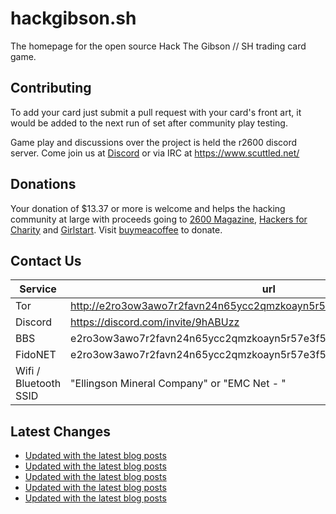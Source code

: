 # hackgibson.sh
The homepage for the open source Hack The Gibson // SH trading card game.


## Contributing

To add your card just submit a pull request with your card's front art, it would be added to the next run of set after community play testing.

Game play and discussions over the project is held the r2600 discord server. Come join us at [Discord](https://discord.com/invite/9hABUzz) or via IRC at https://www.scuttled.net/


## Donations

Your donation of $13.37 or more is welcome and helps the hacking community at large with proceeds going to [2600 Magazine](https://2600.com/), [Hackers for Charity](https://hackersforcharity.org) and [Girlstart](https://girlstart.org).  Visit [buymeacoffee](https://www.buymeacoffee.com/hackgibson.sh) to donate.


## Contact Us

Service | url
-|-
Tor | http://e2ro3ow3awo7r2favn24n65ycc2qmzkoayn5r57e3f56nvjwdcgg32ad.onion
Discord | https://discord.com/invite/9hABUzz
BBS | e2ro3ow3awo7r2favn24n65ycc2qmzkoayn5r57e3f56nvjwdcgg32ad.onion:23
FidoNET | e2ro3ow3awo7r2favn24n65ycc2qmzkoayn5r57e3f56nvjwdcgg32ad.onion:24554
Wifi / Bluetooth SSID | "Ellingson Mineral Company" or "EMC Net - <fidonet address>"

## Latest Changes
<!-- BLOG-POST-LIST:START -->
- [Updated with the latest blog posts](https://github.com/DFW2600/hackgibson.sh/commit/1978bb776d7d0956270df2be51600bc79b2cec5c)
- [Updated with the latest blog posts](https://github.com/DFW2600/hackgibson.sh/commit/49b815b29a40c638b4a0e09a924831fa89a29263)
- [Updated with the latest blog posts](https://github.com/DFW2600/hackgibson.sh/commit/0f5580989b00ee8f81152360a64b4d9aca120673)
- [Updated with the latest blog posts](https://github.com/DFW2600/hackgibson.sh/commit/6f5b14c3cdb9ce2a0c512f5e6a561ac6937ecffc)
- [Updated with the latest blog posts](https://github.com/DFW2600/hackgibson.sh/commit/41a9f1749a5c5c295b97ffc1161a8e7d7e968ae8)
<!-- BLOG-POST-LIST:END -->
